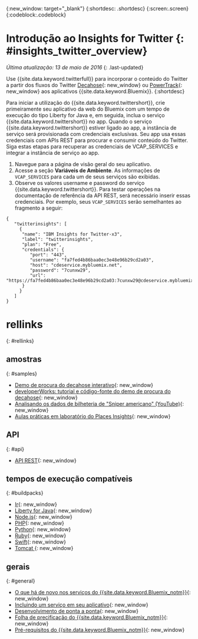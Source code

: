 {:new_window: target="_blank"}
{:shortdesc: .shortdesc}
{:screen:.screen}
{:codeblock:.codeblock}

# Introdução ao Insights for Twitter {: #insights_twitter_overview}

*Última atualização: 13 de maio de 2016*
{: .last-updated}

Use {{site.data.keyword.twitterfull}} para incorporar o conteúdo do Twitter
a partir dos fluxos do Twitter [Decahose](http://support.gnip.com/apis/firehose/overview.html){: new_window} ou [PowerTrack](http://support.gnip.com/apis/powertrack/overview.html){: new_window} aos aplicativos {{site.data.keyword.Bluemix}}.
{:shortdesc}

Para iniciar a utilização do {{site.data.keyword.twittershort}}, crie primeiramente seu aplicativo da web do Bluemix com um tempo de execução do tipo Liberty for Java e, em seguida, inclua o serviço {{site.data.keyword.twittershort}} no app. Quando o serviço {{site.data.keyword.twittershort}} estiver ligado ao app, a instância de serviço será provisionada com credenciais exclusivas. Seu app usa essas credenciais com APIs REST para procurar e consumir conteúdo do Twitter. Siga estas etapas para recuperar as credenciais de VCAP_SERVICES e integrar a instância de serviço ao app.

1. Navegue para a página de visão geral do seu aplicativo.
2. Acesse a seção **Variáveis de Ambiente**. As informações de `VCAP_SERVICES` para cada um de seus serviços são exibidas.
3. Observe os valores username e password do serviço {{site.data.keyword.twittershort}}. Para testar operações na documentação de referência da API REST, será necessário inserir essas credenciais. Por exemplo, seus `VCAP_SERVICES` serão semelhantes ao fragmento a seguir:

```
{  
   "twitterinsights": [    
     {      
      "name": "IBM Insights for Twitter-x3",
      "label": "twitterinsights",
      "plan": "Free",
      "credentials": {
         "port": "443",
         "username": "fa7fed4b86baa0ec3e48e96b29cd2a03",
         "host": "cdeservice.mybluemix.net",
         "password": "7cunxw29",
         "url": "https://fa7fed4b86baa0ec3e48e96b29cd2a03:7cunxw29@cdeservice.mybluemix.net"
      }
     }  
   ]
}
```

<!--
## Adding Insights for Twitter to your application {: #adding_twitter}

The following instructions guide you through the process of creating an application, binding the application to the {{site.data.keyword.twittershort}} service, and retrieving the service credentials to interact with REST API operations in the provided API reference documentation.

### Create an application
For demonstration purposes, you'll create an application using the Liberty for Java&trade;  runtime, but the general process described below can be applied to other runtimes. If you don't have an existing application, click **CREATE AN APP** in the dashboard. When asked to confirm the type of app, click **WEB**.

1. Open the **Catalog** menu.
2. From the **Runtimes** section, click **Liberty for Java**.
3. Click **Create**.
4. In the **App Name** field, specify the name of your app.
5. Click **Finish**. Wait for your application to provision.

### Add the Insights for Twitter service
Follow these steps to add the {{site.data.keyword.twittershort}} service to your app.

1. Open the **Catalog** menu.
2. From the **Data & Analytics** section, click the {{site.data.keyword.twittershort}} tile.
3. In the **App** field, select the name of your app.
4. Click **Create**.
5. When prompted, click **Restage** to restart your application.
-->

# rellinks
{: #rellinks}
## amostras
{: #samples}
* [Demo de procura do decahose interativo](https://cdetestapp.mybluemix.net/){: new_window}
* [developerWorks: tutorial e código-fonte do demo de procura do decahose](http://www.ibm.com/developerworks/cloud/library/cl-twitter-search-insights-bluemix-trs/index.html){: new_window}
* [Analisando os dados de bilheteria de "Sniper americano" (YouTube)](https://www.youtube.com/watch?v=Gfk5quglXvI){: new_window}
* [Aulas práticas em laboratório do Places Insights](https://github.com/IBM-Bluemix/places-insights-lab){: new_window}

## API
{: #api}
* [API REST](https://cdeservice.{APPDomain}/rest-api/){: new_window}

## tempos de execução compatíveis
{: #buildpacks}
* [Ir](https://console.{DomainName}/docs/runtimes/go/index.html){: new_window}
* [Liberty for Java](https://console.{DomainName}/docs/runtimes/liberty/index.html){: new_window}
* [Node.js](https://console.{DomainName}/docs/runtimes/nodejs/index.html){: new_window}
* [PHP](https://console.{DomainName}/docs/runtimes/php/index.html){: new_window}
* [Python](https://console.{DomainName}/docs/runtimes/python/index.html){: new_window}
* [Ruby](https://console.{DomainName}/docs/runtimes/ruby/index.html){: new_window}
* [Swift](https://console.{DomainName}/docs/runtimes/swift/index.html){: new_window}
* [Tomcat ](https://console.{DomainName}/docs/runtimes/tomcat/index.html){: new_window}

## gerais
{: #general}
* [O que há de novo nos serviços do {{site.data.keyword.Bluemix_notm}}](http://www.ng.bluemix.net/docs/whatsnew/index.html#services_category){: new_window}
* [Incluindo um serviço em seu aplicativo](../reqnsi.html){: new_window}
* [Desenvolvimento de ponta a ponta](https://console.{DomainName}/docs/cfapps/ee.html){: new_window}
* [Folha de precificação do {{site.data.keyword.Bluemix_notm}}](https://console.{DomainName}/pricing/){: new_window}
* [Pré-requisitos do {{site.data.keyword.Bluemix_notm}}](https://developer.ibm.com/bluemix/support/#prereqs){: new_window}

